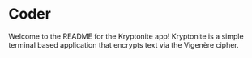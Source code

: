 # Coder
Welcome to the README for the Kryptonite app! Kryptonite is a simple terminal based application that encrypts text via the Vigenère cipher.
